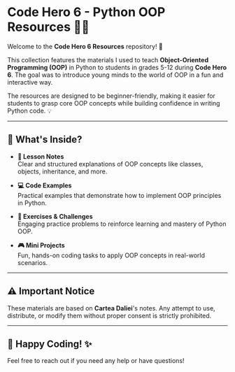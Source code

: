 # Code Hero 6 - Python OOP Resources 🐍🚀

Welcome to the **Code Hero 6 Resources** repository! 🎉

This collection features the materials I used to teach **Object-Oriented Programming (OOP)** in Python to students in grades 5-12 during **Code Hero 6**. The goal was to introduce young minds to the world of OOP in a fun and interactive way.

The resources are designed to be beginner-friendly, making it easier for students to grasp core OOP concepts while building confidence in writing Python code. 💡

---

## 📂 What's Inside?

- **📜 Lesson Notes**  
  Clear and structured explanations of OOP concepts like classes, objects, inheritance, and more.

- **💻 Code Examples**  
  Practical examples that demonstrate how to implement OOP principles in Python.

- **📝 Exercises & Challenges**  
  Engaging practice problems to reinforce learning and mastery of Python OOP.

- **🎮 Mini Projects**  
  Fun, hands-on coding tasks to apply OOP concepts in real-world scenarios.

---

## ⚠️ Important Notice

These materials are based on **Cartea Daliei**'s notes. Any attempt to use, distribute, or modify them without proper consent is strictly prohibited.

---

## 🎯 Happy Coding! ✨

Feel free to reach out if you need any help or have questions!
